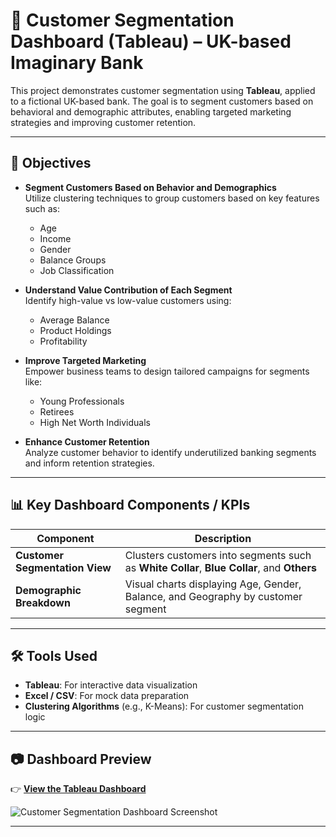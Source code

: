 # 🏦 Customer Segmentation Dashboard (Tableau) – UK-based Imaginary Bank

This project demonstrates customer segmentation using **Tableau**, applied to a fictional UK-based bank. The goal is to segment customers based on behavioral and demographic attributes, enabling targeted marketing strategies and improving customer retention.

---

## 🎯 Objectives

- **Segment Customers Based on Behavior and Demographics**  
  Utilize clustering techniques to group customers based on key features such as:
  - Age  
  - Income  
  - Gender  
  - Balance Groups  
  - Job Classification  

- **Understand Value Contribution of Each Segment**  
  Identify high-value vs low-value customers using:
  - Average Balance  
  - Product Holdings  
  - Profitability  

- **Improve Targeted Marketing**  
  Empower business teams to design tailored campaigns for segments like:
  - Young Professionals  
  - Retirees  
  - High Net Worth Individuals  

- **Enhance Customer Retention**  
  Analyze customer behavior to identify underutilized banking segments and inform retention strategies.

---

## 📊 Key Dashboard Components / KPIs

| Component                  | Description                                                                 |
|---------------------------|-----------------------------------------------------------------------------|
| **Customer Segmentation View** | Clusters customers into segments such as **White Collar**, **Blue Collar**, and **Others** |
| **Demographic Breakdown** | Visual charts displaying Age, Gender, Balance, and Geography by customer segment |

---

## 🛠 Tools Used

- **Tableau**: For interactive data visualization  
- **Excel / CSV**: For mock data preparation  
- **Clustering Algorithms** (e.g., K-Means): For customer segmentation logic  

---


## 📷 Dashboard Preview

👉 **[View the Tableau Dashboard](https://public.tableau.com/app/profile/abhishek.yaduvanshi6127/viz/CustomerSegmenatationDashboard/Story1)**

![Customer Segmentation Dashboard Screenshot](https://public.tableau.com/static/images/Cu/CustomerSegmenatationDashboard/Story1/1.png)

---
